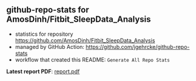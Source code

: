 ## github-repo-stats for AmosDinh/Fitbit_SleepData_Analysis

- statistics for repository https://github.com/AmosDinh/Fitbit_SleepData_Analysis
- managed by GitHub Action: https://github.com/jgehrcke/github-repo-stats
- workflow that created this README: `Generate All Repo Stats`

**Latest report PDF**: [report.pdf](https://github.com/AmosDinh/repo-stats/raw/github-repo-stats/AmosDinh/Fitbit_SleepData_Analysis/latest-report/report.pdf)

